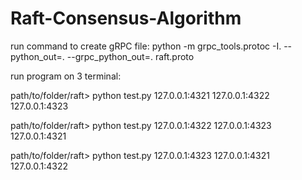 # Raft-Consensus-Algorithm

run command to create gRPC file: python -m grpc_tools.protoc -I. --python_out=. --grpc_python_out=. raft.proto

run program on 3 terminal: 

path/to/folder/raft> python test.py 127.0.0.1:4321 127.0.0.1:4322 127.0.0.1:4323

path/to/folder/raft> python test.py 127.0.0.1:4322 127.0.0.1:4323 127.0.0.1:4321

path/to/folder/raft> python test.py 127.0.0.1:4323 127.0.0.1:4321 127.0.0.1:4322
